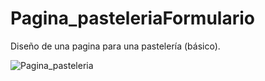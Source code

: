 # Pagina_pasteleriaFormulario
Diseño de una pagina para una pastelería (básico).

![Pagina_pasteleria](https://user-images.githubusercontent.com/99098689/156942656-514f1117-08ed-4b2c-8e2c-30f61591f509.jpg)
